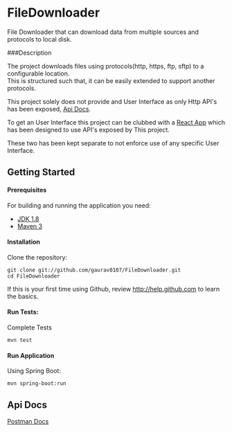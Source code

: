 # FileDownloader

File Downloader that can download data from multiple sources and protocols to local disk.

###Description

The project downloads files using protocols(http, https, ftp, sftp) to a configurable location.   
This is structured such that, it can be easily extended to support another protocols.


This project solely does not provide and User Interface as only Http API's has been exposed, 
[Api Docs](https://documenter.getpostman.com/view/437815/Rzn6v2zk).

To get an User Interface this project can be clubbed with a 
[React App](https://github.com/gaurav0107/filedownloaderUi-react) which has been designed to use API's exposed by This project.

These two has been kept separate to not enforce use of any specific User Interface.


## Getting Started

#### Prerequisites

For building and running the application you need:

- [JDK 1.8](http://www.oracle.com/technetwork/java/javase/downloads/jdk8-downloads-2133151.html)
- [Maven 3](https://maven.apache.org)

#### Installation

Clone the repository:

  ```shell
  git clone git://github.com/gaurav0107/FileDownloader.git
  cd FileDownloader
  ```

If this is your first time using Github, review http://help.github.com to learn the basics.

#### Run Tests:

Complete Tests

```shell
mvn test
```

#### Run Application

Using Spring Boot:
```shell
mvn spring-boot:run
```

## Api Docs
[Postman Docs](https://documenter.getpostman.com/view/437815/Rzn6v2zk)



